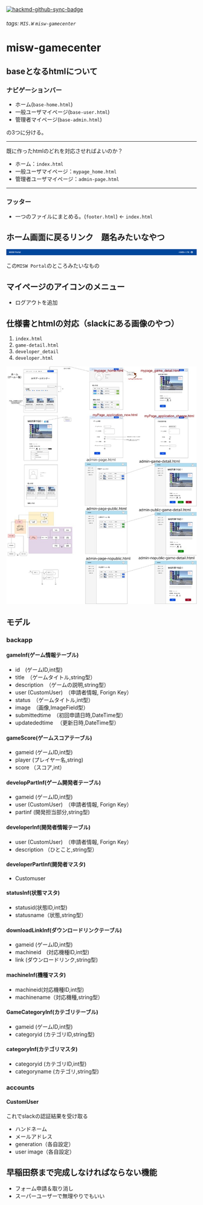 [![hackmd-github-sync-badge](https://hackmd.io/CUsBYmHsRSqXyx6jGKYCQg/badge)](https://hackmd.io/CUsBYmHsRSqXyx6jGKYCQg)
###### tags: `MIS.W` `misw-gamecenter`

# misw-gamecenter

## baseとなるhtmlについて

### ナビゲーションバー

- ホーム(`base-home.html`)
- 一般ユーザマイページ(`base-user.html`)
- 管理者マイページ(`base-admin.html`)

の3つに分ける。

---

既に作ったhtmlのどれを対応させればよいのか？
- ホーム：`index.html`
- 一般ユーザマイページ：`mypage_home.html`
- 管理者ユーザマイページ：`admin-page.html`

---

### フッター

- 一つのファイルにまとめる。(`footer.html`) <- `index.html`

## ホーム画面に戻るリンク　題名みたいなやつ

![](https://raw.githubusercontent.com/ITK13201/misw-gamecenter-specification/master/img/portal.PNG)

この`MISW Portal`のところみたいなもの

## マイページのアイコンのメニュー

- ログアウトを追加

## 仕様書とhtmlの対応（slackにある画像のやつ）

1. `index.html`
2. `game-detail.html`
3. `developer_detail`
4. `developer.html`

![](https://raw.githubusercontent.com/ITK13201/misw-gamecenter-specification/master/img/mock-up.jpeg)

## モデル

### backapp

#### gameInf(ゲーム情報テーブル)
- id　(ゲームID,int型)
- title　（ゲームタイトル,string型）
- description　（ゲームの説明,string型）
- user (CustomUser)　（申請者情報, Forign Key）
- status　（ゲームタイトル,int型）
- image　（画像,ImageField型）
- submittedtime　（初回申請日時,DateTime型）
- updatededtime 　（更新日時,DateTime型）
#### gameScore(ゲームスコアテーブル)
- gameid (ゲームID,int型)
- player (プレイヤー名,string)
- score （スコア,int）
#### developPartInf(ゲーム開発者テーブル)
- gameid (ゲームID,int型)
- user (CustomUser)　（申請者情報, Forign Key）
- partinf (開発担当部分,string型)
#### developerInf(開発者情報テーブル)
- user (CustomUser)　（申請者情報, Forign Key）
- description （ひとこと,string型）
#### developerPartInf(開発者マスタ)
- Customuser
#### statusInf(状態マスタ)
- statusid(状態ID,int型)
- statusname（状態,string型）
#### downloadLinkInf(ダウンロードリンクテーブル)
- gameid (ゲームID,int型)
- machineid　(対応機種ID,int型)
- link (ダウンロードリンク,string型)
#### machineInf(機種マスタ)
- machineid(対応機種ID,int型)
- machinename（対応機種,string型）
#### GameCategoryInf(カテゴリテーブル)
- gameid (ゲームID,int型)
- categoryid (カテゴリID,string型)
#### categoryInf(カテゴリマスタ)
- categoryid (カテゴリID,int型)
- categoryname (カテゴリ,string型)

### accounts

#### CustomUser

これでslackの認証結果を受け取る

- ハンドネーム
- メールアドレス
- generation（各自設定）
- user image（各自設定）

## 早稲田祭まで完成しなければならない機能

- フォーム申請＆取り消し
- スーパーユーザーで無理やりでもいい